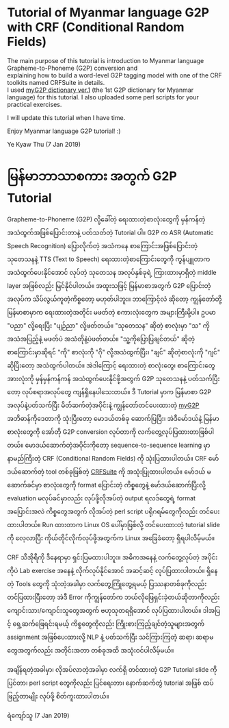 # Tutorial of Myanmar language G2P with CRF (Conditional Random Fields)

The main purpose of this tutorial is introduction to Myanmar language Grapheme-to-Phoneme (G2P) conversion and   
explaining how to build a word-level G2P tagging model with one of the CRF toolkits named CRFSuite in details.  
I used [myG2P dictionary ver.1](https://github.com/ye-kyaw-thu/myG2P) (the 1st G2P dictionary for Myanmar language) for this tutorial.
I also uploaded some perl scripts for your practical exercises.

I will update this tutorial when I have time.

Enjoy Myanmar language G2P tutorial! :)

Ye Kyaw Thu
(7 Jan 2019)

# မြန်မာဘာသာစကား အတွက် G2P Tutorial

Grapheme-to-Phoneme (G2P) လို့ခေါ်တဲ့ ရေးထားတဲ့စာလုံးတွေကို မှန်ကန်တဲ့အသံထွက်အဖြစ်ပြောင်းတာနဲ့ ပတ်သတ်တဲ့ Tutorial ပါ။ G2P က ASR (Automatic Speech Recognition) ပြောလိုက်တဲ့ အသံကနေ စာကြောင်းအဖြစ်ပြောင်းတဲ့ သုတေသနနဲ့ TTS (Text to Speech) ရေးထားတဲ့စာကြောင်းတွေကို ကွန်ပျူတာက အသံထွက်ပေးနိုင်အောင် လုပ်တဲ့ သုတေသန အလုပ်နှစ်ခုရဲ့ ကြားထားမှာရှိတဲ့ middle layer အဖြစ်လည်း မြင်နိုင်ပါတယ်။ အထူးသဖြင့် မြန်မာစာအတွက် G2P ပြောင်းတဲ့ အလုပ်က သိပ်လွယ်ကူတဲ့ကိစ္စတော့ မဟုတ်ပါဘူး။ ဘာကြောင့်လဲ ဆိုတော့ ကျွန်တော်တို့ မြန်မာစာမှာက ရေးထားတဲ့အတိုင်း မဖတ်တဲ့ စကားလုံးတွေက အများကြီးမို့ပါ။ ဥပမာ "ပညာ" လို့ရေးပြီး "ပျဉ်ညာ" လို့ဖတ်တယ်။ "သုတေသန" ဆိုတဲ့ စာလုံးမှာ "သ" ကို အသံအပြည့်နဲ့ မဖတ်ပဲ အသံတိုနဲ့ပဲဖတ်တယ်။ "သူ့ကိုပြောပြချင်တယ်" ဆိုတဲ့ စာကြောင်းမှာဆိုရင် "ကို" စာလုံးကို "ဂို" လို့အသံထွက်ပြီး၊ "ချင်" ဆိုတဲ့စာလုံးကို "ဂျင်" ဆိုပြီးတော့ အသံထွက်ပါတယ်။ အဲဒါကြောင့် ရေးထားတဲ့ စာလုံးတွေ၊ စာကြောင်းတွေအားလုံးကို မှန်မှန်ကန်ကန် အသံထွက်ပေးနိုင်ဖို့အတွက် G2P သုတေသနနဲ့ ပတ်သက်ပြီးတော့ လုပ်စရာအလုပ်တွေ ကျန်ရှိနေပါသေးတယ်။ ဒီ Tutorial မှာက မြန်မာစာ G2P အလုပ်နဲ့ပတ်သက်ပြီး မိတ်ဆက်တဲ့အပိုင်းနဲ့ ကျွန်တော်တင်ပေးထားတဲ့ [myG2P](s://github.com/ye-kyaw-thu/myG2P) အဘိဓာန်ကိုဒေတာကို သုံးပြီးတော့ မောဒယ်တစ်ခု ဆောက်ပြပြီး၊ အဲဒီမော်ဒယ်နဲ့ မြန်မာစာလုံးတွေကို အော်တို G2P conversion လုပ်တာကို လက်တွေ့လုပ်ပြထားတာဖြစ်ပါတယ်။ မောဒယ်ဆောက်တဲ့အပိုင်းကိုတော့ sequence-to-sequence learning မှာ နာမည်ကြီးတဲ့ CRF (Conditional Random Fields) ကို သုံးပြထားပါတယ်။ CRF မော်ဒယ်ဆောက်တဲ့ tool တစ်ခုဖြစ်တဲ့ [CRFSuite](http://www.chokkan.org/software/crfsuite/) ကို အသုံးပြုထားပါတယ်။ မော်ဒယ် မဆောက်ခင်မှာ စာလုံးတွေကို format ပြောင်းတဲ့ ကိစ္စတွေနဲ့ မော်ဒယ်ဆောက်ပြီးလို့ evaluation မလုပ်ခင်မှာလည်း လုပ်ဖို့လိုအပ်တဲ့ output ရလဒ်တွေရဲ့ format အပြောင်းအလဲ ကိစ္စတွေအတွက် လိုအပ်တဲ့ perl script ပရိုဂရမ်တွေကိုလည်း တင်ပေးထားပါတယ်။ Run ထားတာက Linux OS ပေါ်မှာဖြစ်လို့ တင်ပေးထားတဲ့ tutorial slide ကို လေ့လာပြီး ကိုယ်တိုင်လိုက်လုပ်ဖို့အတွက်က Linux အခြေခံတော့ ရှိရပါလိမ့်မယ်။  

CRF သီအိုရီကို ဒီနေရာမှာ ရှင်းပြမထားပါဘူး။ အဓိကအနေနဲ့ လက်တွေ့လုပ်တဲ့ အပိုင်းကိုပဲ Lab exercise အနေနဲ့ လိုက်လုပ်နိုင်အောင် အဆင့်ဆင့် လုပ်ပြထားပါတယ်။ ရှိနေတဲ့ Tools တွေကို သုံးတဲ့အခါမှာ လက်တွေ့ကြုံတွေ့ရမယ့် ပြဿနာတစ်ခုကိုလည်းတင်ပြထားပြီးတော့ အဲဒီ Error ကိုကျွန်တော်က ဘယ်လိုဖြေရှင်းခဲ့တယ်ဆိုတာကိုလည်း ကျောင်းသား/ကျောင်းသူတွေအတွက် ဗဟုသုတရရှိအောင် လုပ်ပြထားပါတယ်။ ဒါအပြင့် ရှေ့ဆက်ဖြေရင်းရမယ့် ကိစ္စတွေကိုလည်း ကြိုးစားကြည့်ချင်တဲ့သူများအတွက် assignment အဖြစ်ပေးထားလို့ NLP နဲ့ ပတ်သက်ပြီး သင်ကြားကြတဲ့ ဆရာ၊ ဆရာမတွေအတွက်လည်း အတိုင်းအတာ တစ်ခုအထိ အသုံးဝင်ပါလိမ့်မယ်။

အချိန်ရတဲ့အခါမှာ၊ လိုအပ်လာတဲ့အခါမှာ လက်ရှိ တင်ထားတဲ့ G2P Tutorial slide ကို ပြင်တာ၊ perl script တွေကိုလည်း ပြင်ရေးတာ၊ နောက်ဆက်တွဲ tutorial အဖြစ် ထပ်ဖြည့်တာမျိုး လုပ်ဖို့ စိတ်ကူးထားပါတယ်။ 

ရဲကျော်သူ
(7 Jan 2019)

